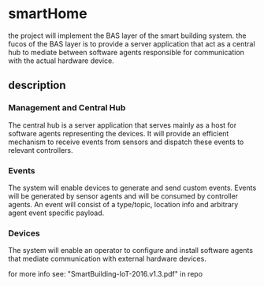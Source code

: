 # smartHome

the project will implement the BAS layer of the smart building system.
the fucos of the BAS layer is to provide a server application that act
as a central hub to mediate between software agents responsible for communication with the actual hardware device.

## description
### Management and Central Hub
The central hub is a server application that serves mainly as a host for software
agents representing the devices. It will provide an efficient mechanism to receive
events from sensors and dispatch these events to relevant controllers.

### Events
The system will enable devices to generate and send custom events. Events will
be generated by sensor agents and will be consumed by controller agents.
An event will consist of a type/topic, location info and arbitrary agent event
specific payload.

### Devices
The system will enable an operator to configure and install software agents that
mediate communication with external hardware devices.

for more info see: "SmartBuilding-IoT-2016.v1.3.pdf" in repo
